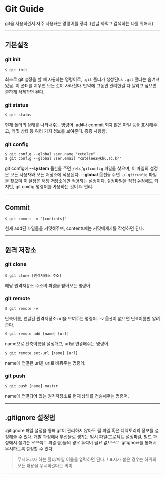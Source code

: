 


# Git Guide
git을 사용하면서 자주 사용하는 명령어를 정리. (맨날 까먹고 검색하는 나를 위해서)

* * *

## 기본설정
### git init
	$ git init
최초로 git 설정을 할 때 사용하는 명령어로, `.git` 폴더가 생성된다. `.git` 폴더는 숨겨져 있음. 이 폴더를 지우면 모든 것이 사라진다. 만약에 그동안 관리한걸 다 날리고 싶으면 쿨하게 삭제하면 된다.

### git status
	$ git status
현재 폴더의 상태를 나타내주는 명령어. add나 commit 되지 않은 파일 등을 표시해주고, 커밋 상태 등 여러 가지 정보를 보여준다. 종종 사용함.

### git config
	$ git config --global user.name "cutelee"
	$ git config --global user.email "cutelee2@khu.ac.kr"
git config에 **--system** 옵션을 주면 `/etc/gitconfig` 파일을 찾으며, 이 파일의 설정은 모든 사용자와 모든 저장소에 적용된다. **--global** 옵션을 주면 `~/.gitconfig` 파일을 찾으며 이 설정은 해당 저장소에만 적용되는 설정이다. 설정파일을 직접 수정해도 되지만, git config 명령어를 사용하는 것이 더 편리.
* * *
## Commit
	$ git commit -m "[contents]"
현재 add된 파일들을 커밋해주며, contents에는 커밋메세지를 작성하면 된다.
* * *
## 원격 저장소
### git clone
	$ git clone [원격저장소 주소]
해당 원격저장소 주소의 파일을 받아오는 명령어.

### git remote
	$ git remote -v
단축이름, 연결된 원격저장소 url을 보여주는 명령어. -v 옵션이 없으면 단축이름만 알려준다.

	$ git remote add [name] [url]
name으로 단축이름을 설정하고, url을 연결해주는 명령어.

	$ git remote set-url [name] [url]
name에 연결된 url을 url로 바꿔주는 명령어.

### git push
	$ git push [name] master
name에 연결되어 있는 원격저장소로 현재 상태를 전송해주는 명령어.

* * *
## .gitignore 설정법
.gitignore 파일 설정을 통해 git이 관리하지 않아도 될 파일 혹은 디렉토리의 정보를 설정해줄 수 있다. 개발 과정에서 부산물로 생기는 임시 파일(프로젝트 설정파일, 빌드 과정에서 생기는 오브젝트 파일 등)들의 경우 추적이 필요 없으므로 .gitignore를 통해서 무시하도록 설정할 수 있다.

> 무시하고자 하는 폴더/파일 이름을 입력하면 된다.
> / 표시가 붙은 경우는 하위의 모든 내용을 무시하겠다는 의미.

* * *
